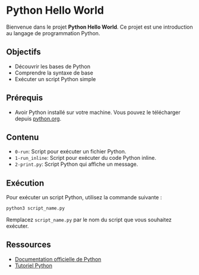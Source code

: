 # Python Hello World

Bienvenue dans le projet **Python Hello World**. Ce projet est une introduction au langage de programmation Python.

## Objectifs

- Découvrir les bases de Python
- Comprendre la syntaxe de base
- Exécuter un script Python simple

## Prérequis

- Avoir Python installé sur votre machine. Vous pouvez le télécharger depuis [python.org](https://www.python.org/).

## Contenu

- `0-run`: Script pour exécuter un fichier Python.
- `1-run_inline`: Script pour exécuter du code Python inline.
- `2-print.py`: Script Python qui affiche un message.

## Exécution

Pour exécuter un script Python, utilisez la commande suivante :

```bash
python3 script_name.py
```

Remplacez `script_name.py` par le nom du script que vous souhaitez exécuter.

## Ressources

- [Documentation officielle de Python](https://docs.python.org/3/)
- [Tutoriel Python](https://www.learnpython.org/)
